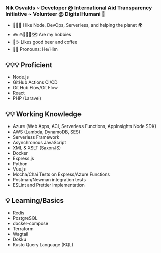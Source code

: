 ### Nik Osvalds ~ Developer @ International Aid Transparency Initiative ~ Volunteer @ DigitalHumani 🌲
- 👨🏻‍💻 I like Node, DevOps, Serverless, and helping the planet 🌍   
- 🚲 ⛵️🏃🏻‍♂️🗺 Are my hobbies 
- 🍻☕️ Likes good beer and coffee
- 👨🏻 Pronouns: He/Him

## 💡💡💡 Proficient
- Node.js
- GitHub Actions CI/CD
- Git Hub Flow/Git Flow
- React
- PHP (Laravel)

## 💡💡 Working Knowledge
- Azure (Web Apps, ACI, Serverless Functions, AppInsights Node SDK)
- AWS (Lambda, DynamoDB, SES)
- Serverless Framework
- Asynchronous JavaScript
- XML & XSLT (SaxonJS)
- Docker
- Express.js
- Python
- Vue.js
- Mocha/Chai Tests on Express/Azure Functions
- Postman/Newman integration tests
- ESLint and Prettier implementation

## 💡 Learning/Basics
- Redis
- PostgreSQL
- docker-compose
- Terraform
- Wagtail
- Dokku
- Kusto Query Language (KQL)
